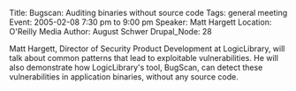 Title: Bugscan: Auditing binaries without source code
Tags: general meeting
Event: 2005-02-08 7:30 pm to 9:00 pm
Speaker: Matt Hargett
Location: O'Reilly Media
Author: August Schwer
Drupal_Node: 28

Matt Hargett, Director of Security Product Development at LogicLibrary, will talk about common patterns that lead to exploitable vulnerabilities. He will also demonstrate how LogicLibrary's tool, BugScan, can detect these vulnerabilities in application binaries, without any source code.
